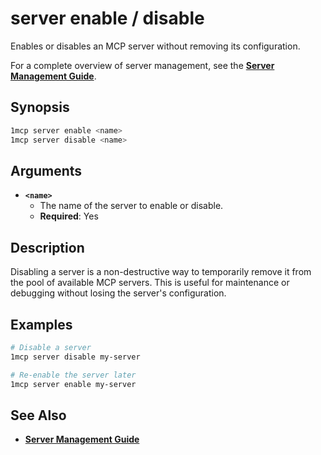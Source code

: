 # server enable / disable

Enables or disables an MCP server without removing its configuration.

For a complete overview of server management, see the **[Server Management Guide](../../guide/server-management.md)**.

## Synopsis

```bash
1mcp server enable <name>
1mcp server disable <name>
```

## Arguments

- **`<name>`**
  - The name of the server to enable or disable.
  - **Required**: Yes

## Description

Disabling a server is a non-destructive way to temporarily remove it from the pool of available MCP servers. This is useful for maintenance or debugging without losing the server's configuration.

## Examples

```bash
# Disable a server
1mcp server disable my-server

# Re-enable the server later
1mcp server enable my-server
```

## See Also

- **[Server Management Guide](../../guide/server-management.md)**
